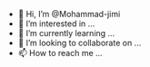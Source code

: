 - 👋 Hi, I’m @Mohammad-jimi
- 👀 I’m interested in ...
- 🌱 I’m currently learning ...
- 💞️ I’m looking to collaborate on ...
- 📫 How to reach me ...

<!---
Mohammad-jimi/Mohammad-jimi is a ✨ special ✨ repository because its `README.md` (this file) appears on your GitHub profile.
You can click the Preview link to take a look at your changes.
--->
